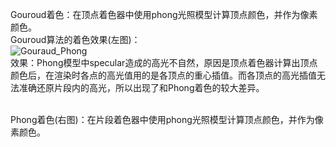 Gouroud着色：在顶点着色器中使用phong光照模型计算顶点颜色，并作为像素颜色。<br>
Gouroud算法的着色效果(左图)：<br>
![Gouraud_Phong]("./Gouraud_Phong.png")<br>
效果：Phong模型中specular造成的高光不自然，原因是顶点着色器计算出顶点颜色后，在渲染时各点的高光值用的是各顶点的重心插值。而各顶点的高光插值无法准确还原片段内的高光，所以出现了和Phong着色的较大差异。<br>

<br>Phong着色(右图)：在片段着色器中使用phong光照模型计算顶点颜色，并作为像素颜色。<br>
